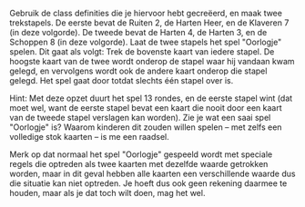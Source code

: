 Gebruik de class definities die je
hiervoor hebt gecreëerd, en maak twee trekstapels. De eerste bevat de
Ruiten 2, de Harten Heer, en de Klaveren 7 (in deze volgorde). De tweede
bevat de Harten 4, de Harten 3, en de Schoppen 8 (in deze volgorde).
Laat de twee stapels het spel "Oorlogje" spelen. Dit gaat als volgt:
Trek de bovenste kaart van iedere stapel. De hoogste kaart van de twee
wordt onderop de stapel waar hij vandaan kwam gelegd, en vervolgens
wordt ook de andere kaart onderop die stapel gelegd. Het spel gaat door
totdat slechts één stapel over is.

Hint: Met deze opzet duurt het spel 13 rondes, en de eerste stapel wint
(dat moet wel, want de eerste stapel bevat een kaart die nooit door een
kaart van de tweede stapel verslagen kan worden). Zie je wat een saai
spel "Oorlogje" is? Waarom kinderen dit zouden willen spelen – met zelfs
een volledige stok kaarten – is me een raadsel.

Merk op dat normaal het spel "Oorlogje" gespeeld wordt met speciale
regels die optreden als twee kaarten met dezelfde waarde getrokken
worden, maar in dit geval hebben alle kaarten een verschillende waarde
dus die situatie kan niet optreden. Je hoeft dus ook geen rekening
daarmee te houden, maar als je dat toch wilt doen, mag het wel.
